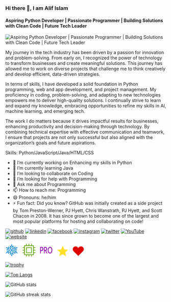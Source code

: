 ### Hi there 👋, I am Alif Islam
#### Aspiring Python Developer | Passionate Programmer | Building Solutions with Clean Code | Future Tech Leader
![Aspiring Python Developer | Passionate Programmer | Building Solutions with Clean Code | Future Tech Leader](https://media.licdn.com/dms/image/v2/D4E16AQGY_x-J6eD8WQ/profile-displaybackgroundimage-shrink_350_1400/profile-displaybackgroundimage-shrink_350_1400/0/1735108364418?e=1741219200&v=beta&t=OhLPPqtrc9UZOf2McBQ-gHGnTxQ97HyCSEHcBwHvAws)

My journey in the tech industry has been driven by a passion for innovation and problem-solving. From early on, I recognized the power of technology to transform businesses and create meaningful solutions. This journey has allowed me to work on diverse projects that challenge me to think creatively and develop efficient, data-driven strategies.

In terms of skills, I have developed a solid foundation in Python programming, web and app development, and project management. My proficiency in coding, problem-solving, and adapting to new technologies empowers me to deliver high-quality solutions. I continually strive to learn and expand my knowledge, embracing opportunities to refine my skills in AI, machine learning, and emerging tech.

The work I do matters because it drives impactful results for businesses, enhancing productivity and decision-making through technology. By combining technical expertise with effective communication and teamwork, I ensure that projects are not only successful but also aligned with the organization’s goals and future aspirations.

Skills: Python/JavaScript/Java/HTML/CSS

- 🔭 I’m currently working on Enhancing my skills in Python 
- 🌱 I’m currently learning Java 
- 👯 I’m looking to collaborate on Coding 
- 🤔 I’m looking for help with Programming 
- 💬 Ask me about Programming 
- 📫 How to reach me: Programming 
- 😄 Pronouns: he/him 
- ⚡ Fun fact: Did you know? GitHub was initially created as a side project by Tom Preston-Werner, PJ Hyett, Chris Wanstrath, PJ Hyett, and Scott Chacon in 2008. It has since grown to become one of the largest and most popular platforms for hosting and collaborating on code! 


[<img src='https://cdn.jsdelivr.net/npm/simple-icons@3.0.1/icons/github.svg' alt='github' height='40'>](https://github.com/ahosanquad)  [<img src='https://cdn.jsdelivr.net/npm/simple-icons@3.0.1/icons/linkedin.svg' alt='linkedin' height='40'>](https://www.linkedin.com/in/mdalifislam/)  [<img src='https://cdn.jsdelivr.net/npm/simple-icons@3.0.1/icons/facebook.svg' alt='facebook' height='40'>](https://www.facebook.com/alifislamxzy)  [<img src='https://cdn.jsdelivr.net/npm/simple-icons@3.0.1/icons/instagram.svg' alt='instagram' height='40'>](https://www.instagram.com/ahosanquad/)  [<img src='https://cdn.jsdelivr.net/npm/simple-icons@3.0.1/icons/twitter.svg' alt='twitter' height='40'>](https://twitter.com/alifislamxzy)  [<img src='https://cdn.jsdelivr.net/npm/simple-icons@3.0.1/icons/youtube.svg' alt='YouTube' height='40'>](https://www.youtube.com/channel/AlifTheChad)  [<img src='https://cdn.jsdelivr.net/npm/simple-icons@3.0.1/icons/icloud.svg' alt='website' height='40'>](https://alifislamxzy.github.io/Website/)  

<a href='https://archiveprogram.github.com/'><img src='https://raw.githubusercontent.com/acervenky/animated-github-badges/master/assets/acbadge.gif' width='40' height='40'></a> <a href='https://docs.github.com/en/developers'><img src='https://raw.githubusercontent.com/acervenky/animated-github-badges/master/assets/devbadge.gif' width='40' height='40'></a> <a href='https://github.com/pricing'><img src='https://raw.githubusercontent.com/acervenky/animated-github-badges/master/assets/pro.gif' width='40' height='40'></a> <a href='https://stars.github.com/'><img src='https://raw.githubusercontent.com/acervenky/animated-github-badges/master/assets/starbadge.gif' width='35' height='35'></a> <a href='https://docs.github.com/en/github/supporting-the-open-source-community-with-github-sponsors'><img src='https://raw.githubusercontent.com/acervenky/animated-github-badges/master/assets/sponsorbadge.gif' width='35' height='35'></a> 

[![trophy](https://github-profile-trophy.vercel.app/?username=ahosanquad)](https://github.com/ryo-ma/github-profile-trophy)

[![Top Langs](https://github-readme-stats.vercel.app/api/top-langs/?username=ahosanquad)](https://github.com/anuraghazra/github-readme-stats)

![GitHub stats](https://github-readme-stats.vercel.app/api?username=ahosanquad&show_icons=true&count_private=true)  

![GitHub streak stats](https://streak-stats.demolab.com/?user=ahosanquad)  


